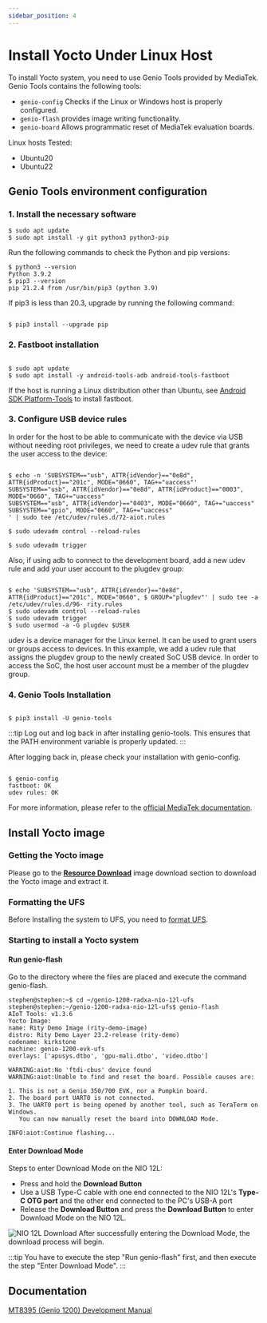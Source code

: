 ```yaml
---
sidebar_position: 4
---
```


# Install Yocto Under Linux Host

To install Yocto system, you need to use Genio Tools provided by MediaTek. Genio Tools contains the following tools:

- `genio-config` Checks if the Linux or Windows host is properly configured.
- `genio-flash` provides image writing functionality.
- `genio-board` Allows programmatic reset of MediaTek evaluation boards.

Linux hosts Tested:

- Ubuntu20
- Ubuntu22

## Genio Tools environment configuration

### 1. Install the necessary software

```
$ sudo apt update
$ sudo apt install -y git python3 python3-pip
```

Run the following commands to check the Python and pip versions:

```
$ python3 --version
Python 3.9.2
$ pip3 --version
pip 21.2.4 from /usr/bin/pip3 (python 3.9)
```

If pip3 is less than 20.3, upgrade by running the following command:

```

$ pip3 install --upgrade pip

```

### 2. Fastboot installation

```

$ sudo apt update
$ sudo apt install -y android-tools-adb android-tools-fastboot

```

If the host is running a Linux distribution other than Ubuntu, see [Android SDK Platform-Tools](https://developer.android.com/studio/releases/platform-tools) to install fastboot.

### 3. Configure USB device rules

In order for the host to be able to communicate with the device via USB without needing root privileges, we need to create a udev rule that grants the user access to the device:

```

$ echo -n 'SUBSYSTEM=="usb", ATTR{idVendor}=="0e8d", ATTR{idProduct}=="201c", MODE="0660", TAG+="uaccess"'
SUBSYSTEM=="usb", ATTR{idVendor}=="0e8d", ATTR{idProduct}=="0003", MODE="0660", TAG+="uaccess"
SUBSYSTEM=="usb", ATTR{idVendor}=="0403", MODE="0660", TAG+="uaccess"
SUBSYSTEM=="gpio", MODE="0660", TAG+="uaccess"
' | sudo tee /etc/udev/rules.d/72-aiot.rules

$ sudo udevadm control --reload-rules

$ sudo udevadm trigger

```

Also, if using adb to connect to the development board, add a new udev rule and add your user account to the plugdev group:

```

$ echo 'SUBSYSTEM=="usb", ATTR{idVendor}=="0e8d", ATTR{idProduct}=="201c", MODE="0660", $ GROUP="plugdev"' | sudo tee -a /etc/udev/rules.d/96- rity.rules
$ sudo udevadm control --reload-rules
$ sudo udevadm trigger
$ sudo usermod -a -G plugdev $USER

```

udev is a device manager for the Linux kernel. It can be used to grant users or groups access to devices. In this example, we add a udev rule that assigns the plugdev group to the newly created SoC USB device. In order to access the SoC, the host user account must be a member of the plugdev group.

### 4. Genio Tools Installation

```

$ pip3 install -U genio-tools

```

:::tip
Log out and log back in after installing genio-tools. This ensures that the PATH environment variable is properly updated.
:::

After logging back in, please check your installation with genio-config.

```

$ genio-config
fastboot: OK
udev rules: OK

```

For more information, please refer to the [official MediaTek documentation](https://mediatek.gitlab.io/aiot/doc/aiot-dev-guide/master/sw/yocto/get-started/env-setup/flash-env-linux.html).

## Install Yocto image

### Getting the Yocto image

Please go to the [**Resource Download**](../download) image download section to download the Yocto image and extract it.

### Formatting the UFS

Before Installing the system to UFS, you need to [format UFS](/nio/nio12l/installation/format-ufs).

### Starting to install a Yocto system

#### Run genio-flash

Go to the directory where the files are placed and execute the command genio-flash.

```
stephen@stephen:~$ cd ~/genio-1200-radxa-nio-12l-ufs
stephen@stephen:~/genio-1200-radxa-nio-12l-ufs$ genio-flash
AIoT Tools: v1.3.6
Yocto Image:
name: Rity Demo Image (rity-demo-image)
distro: Rity Demo Layer 23.2-release (rity-demo)
codename: kirkstone
machine: genio-1200-evk-ufs
overlays: ['apusys.dtbo', 'gpu-mali.dtbo', 'video.dtbo']

WARNING:aiot:No 'ftdi-cbus' device found
WARNING:aiot:Unable to find and reset the board. Possible causes are:

1. This is not a Genio 350/700 EVK, nor a Pumpkin board.
2. The board port UART0 is not connected.
3. The UART0 port is being opened by another tool, such as TeraTerm on Windows.
   You can now manually reset the board into DOWNLOAD Mode.

INFO:aiot:Continue flashing...
```

#### Enter Download Mode

Steps to enter Download Mode on the NIO 12L:

- Press and hold the **Download Button**
- Use a USB Type-C cable with one end connected to the NIO 12L's **Type-C OTG port** and the other end connected to the PC's USB-A port
- Release the **Download Button** and press the **Download Button** to enter Download Mode on the NIO 12L.

![NIO 12L Download](/img/nio/nio12l/n12l_download.webp)
After successfully entering the Download Mode, the download process will begin.

:::tip
You have to execute the step "Run genio-flash" first, and then execute the step "Enter Download Mode".
:::

## Documentation

[MT8395 (Genio 1200) Development Manual](https://mediatek.gitlab.io/aiot/doc/aiot-dev-guide/master/hw/mt8395-soc.html)
